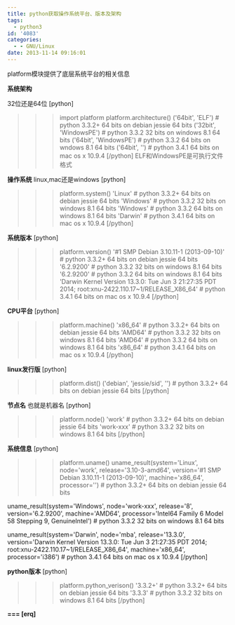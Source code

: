 ```yaml
---
title: python获取操作系统平台、版本及架构
tags:
  - python3
id: '4083'
categories:
  - - GNU/Linux
date: 2013-11-14 09:16:01
---
```



<!-- more -->
platform模块提供了底层系统平台的相关信息

**系统架构**

32位还是64位
\[python\]
>>> import platform
>>> platform.architecture()
('64bit', 'ELF') # python 3.3.2+ 64 bits on debian jessie 64 bits
('32bit', 'WindowsPE') # python 3.3.2 32 bits on windows 8.1 64 bits
('64bit', 'WindowsPE') # python 3.3.2 64 bits on wndows 8.1 64 bits
('64bit', '') # python 3.4.1 64 bits on mac os x 10.9.4
\[/python\]
ELF和WindowsPE是可执行文件格式

**操作系统**
linux,mac还是windows
\[python\]
>>> platform.system()
'Linux' # python 3.3.2+ 64 bits on debian jessie 64 bits
'Windows' # python 3.3.2 32 bits on windows 8.1 64 bits
'Windows' # python 3.3.2 64 bits on windows 8.1 64 bits
'Darwin' # python 3.4.1 64 bits on mac os x 10.9.4
\[/python\]

**系统版本**
\[python\]
>>> platform.version()
'#1 SMP Debian 3.10.11-1 (2013-09-10)' # python 3.3.2+ 64 bits on debian jessie 64 bits
'6.2.9200' # python 3.3.2 32 bits on windows 8.1 64 bits
'6.2.9200' # python 3.3.2 64 bits on windows 8.1 64 bits
'Darwin Kernel Version 13.3.0: Tue Jun 3 21:27:35 PDT 2014; root:xnu-2422.110.17~1/RELEASE_X86_64' # python 3.4.1 64 bits on mac os x 10.9.4
\[/python\]

**CPU平台**
\[python\]
>>> platform.machine()
'x86_64' # python 3.3.2+ 64 bits on debian jessie 64 bits
'AMD64' # python 3.3.2 32 bits on windows 8.1 64 bits
'AMD64' # python 3.3.2 64 bits on windows 8.1 64 bits
'x86_64' # python 3.4.1 64 bits on mac os x 10.9.4
\[/python\]

**linux发行版**
\[python\]
>>> platform.dist()
('debian', 'jessie/sid', '') # python 3.3.2+ 64 bits on debian jessie 64 bits
\[/python\]

**节点名**
也就是机器名
\[python\]
>>> platform.node()
'work' # python 3.3.2+ 64 bits on debian jessie 64 bits
'work-xxx' # python 3.3.2 32 bits on windows 8.1 64 bits
\[/python\]

**系统信息**
\[python\]
>>> platform.uname()
uname_result(system='Linux', node='work', release='3.10-3-amd64', version='#1 SMP Debian 3.10.11-1 (2013-09-10)', machine='x86_64', processor='') # python 3.3.2+ 64 bits on debian jessie 64 bits

uname_result(system='Windows', node='work-xxx', release='8', version='6.2.9200', machine='AMD64', processor='Intel64 Family 6 Model 58 Stepping 9,
GenuineIntel') # python 3.3.2 32 bits on windows 8.1 64 bits

uname_result(system='Darwin', node='mba', release='13.3.0', version='Darwin Kernel Version 13.3.0: Tue Jun 3 21:27:35 PDT 2014; root:xnu-2422.110.17~1/RELEASE_X86_64', machine='x86_64', processor='i386') # python 3.4.1 64 bits on mac os x 10.9.4
\[/python\]

**python版本**
\[python\]
>>> platform.python_verison()
'3.3.2+' # python 3.3.2+ 64 bits on debian jessie 64 bits
'3.3.3' # python 3.3.2 32 bits on windows 8.1 64 bits
\[/python\]

**\===
\[erq\]**